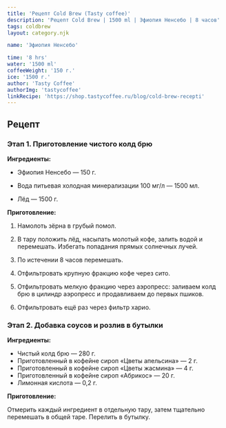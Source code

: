 ```yaml
---
title: 'Рецепт Cold Brew (Tasty coffee)'
description: 'Рецепт Cold Brew | 1500 ml | Эфиопия Ненсебо | 8 часов'
tags: coldbrew
layout: category.njk

name: 'Эфиопия Ненсебо'

time: '8 hrs'
water: '1500 ml'
coffeeWeight: '150 г.'
ice: '1500 г.'
author: 'Tasty Coffee'
authorImg: 'tastycoffee'
linkRecipe: 'https://shop.tastycoffee.ru/blog/cold-brew-recepti'
---
```


## Рецепт

### Этап 1. Приготовление чистого колд брю
__Ингредиенты:__

- Эфиопия Ненсебо — 150 г.

- Вода питьевая холодная минерализации 100 мг/л — 1500 мл.

- Лёд — 1500 г.

__Приготовление:__

1. Намолоть зёрна в грубый помол.

2. В тару положить лёд, насыпать молотый кофе, залить водой и перемешать. Избегать попадания прямых солнечных лучей.

3. По истечении 8 часов перемешать.

4. Отфильтровать крупную фракцию кофе через сито.

5. Отфильтровать мелкую фракцию через аэропресс: заливаем колд брю в цилиндр аэропресс и продавливаем до первых пшиков.

6. Отфильтровать ещё раз через фильтр харио.


### Этап 2. Добавка соусов и розлив в бутылки
__Ингредиенты:__

- Чистый колд брю — 280 г.
- Приготовленный в кофейне сироп «Цветы апельсина» — 2 г.
- Приготовленный в кофейне сироп «Цветы жасмина» — 4 г.
- Приготовленный в кофейне сироп «Абрикос» — 20 г.
- Лимонная кислота — 0,2 г.

__Приготовление:__

Отмерить каждый ингредиент в отдельную тару, затем тщательно перемешать в общей таре. Перелить в бутылку.
<br/>


